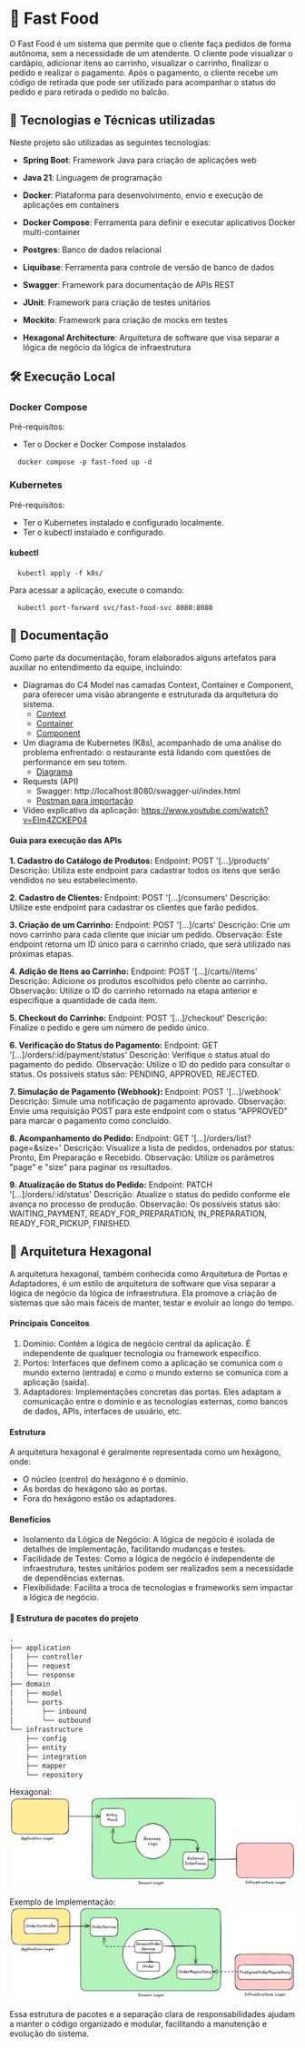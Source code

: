# 🍔 Fast Food  

O Fast Food é um sistema que permite que o cliente faça pedidos de forma autônoma, sem a necessidade de um atendente. O cliente pode visualizar o cardápio, adicionar itens ao carrinho, visualizar o carrinho, finalizar o pedido e realizar o pagamento. Após o pagamento, o cliente recebe um código de retirada que pode ser utilizado para acompanhar o status do pedido e para retirada o pedido no balcão.

## 🍟 Tecnologias e Técnicas utilizadas

Neste projeto são utilizadas as seguintes tecnologias:

- **Spring Boot**: Framework Java para criação de aplicações web


- **Java 21**: Linguagem de programação


- **Docker**: Plataforma para desenvolvimento, envio e execução de aplicações em containers


- **Docker Compose**: Ferramenta para definir e executar aplicativos Docker multi-container


- **Postgres**: Banco de dados relacional


- **Liquibase**: Ferramenta para controle de versão de banco de dados


- **Swagger**: Framework para documentação de APIs REST


- **JUnit**: Framework para criação de testes unitários


- **Mockito**: Framework para criação de mocks em testes


- **Hexagonal Architecture**: Arquitetura de software que visa separar a lógica de negócio da lógica de infraestrutura

## 🛠️ Execução Local

### Docker Compose

Pré-requisitos:
- Ter o Docker e Docker Compose instalados

```shell
  docker compose -p fast-food up -d
```

### Kubernetes

Pré-requisitos: 
- Ter o Kubernetes instalado e configurado localmente.
- Ter o kubectl instalado e configurado.

#### kubectl

```shell
  kubectl apply -f k8s/
```

Para acessar a aplicação, execute o comando:

```shell
  kubectl port-forward svc/fast-food-svc 8080:8080
```

## 📖 Documentação

Como parte da documentação, foram elaborados alguns artefatos para auxiliar no entendimento da equipe, incluindo:
- Diagramas do C4 Model nas camadas Context, Container e Component, para oferecer uma visão abrangente e estruturada da arquitetura do sistema.
  - [Context](/docs/c4-model/systemcontext.png)
  - [Container](/docs/c4-model/container.png)
  - [Component](/docs/c4-model/component.png)
- Um diagrama de Kubernetes (K8s), acompanhado de uma análise do problema enfrentado: o restaurante está lidando com questões de performance em seu totem.
  - [Diagrama](/docs/k8s/sk8.png)
- Requests (API)
  - Swagger: http://localhost:8080/swagger-ui/index.html
  - [Postman para importação](FIAP-request.postman_collection.json)
- Video explicativo da aplicação: https://www.youtube.com/watch?v=EIm4ZCKEP04

#### Guia para execução das APIs
**1. Cadastro do Catálogo de Produtos:**
Endpoint: POST '[...]/products'
Descrição: Utiliza este endpoint para cadastrar todos os itens que serão vendidos no seu estabelecimento.

**2. Cadastro de Clientes:**
Endpoint: POST '[...]/consumers'
Descrição: Utilize este endpoint para cadastrar os clientes que farão pedidos.

**3. Criação de um Carrinho:**
Endpoint: POST '[...]/carts'
Descrição: Crie um novo carrinho para cada cliente que iniciar um pedido.
Observação: Este endpoint retorna um ID único para o carrinho criado, que será utilizado nas próximas etapas.

**4. Adição de Itens ao Carrinho:**
Endpoint: POST '[...]/carts/<cartId>/items'
Descrição: Adicione os produtos escolhidos pelo cliente ao carrinho.
Observação: Utilize o ID do carrinho retornado na etapa anterior e especifique a quantidade de cada item.

**5. Checkout do Carrinho:**
Endpoint: POST '[...]/checkout'
Descrição: Finalize o pedido e gere um número de pedido único.

**6. Verificação do Status do Pagamento:**
Endpoint: GET '[...]/orders/:id/payment/status'
Descrição: Verifique o status atual do pagamento do pedido.
Observação: Utilize o ID do pedido para consultar o status. Os possíveis status são: PENDING, APPROVED, REJECTED.

**7. Simulação de Pagamento (Webhook):**
Endpoint: POST '[...]/webhook'
Descrição: Simule uma notificação de pagamento aprovado.
Observação: Envie uma requisição POST para este endpoint com o status "APPROVED" para marcar o pagamento como concluído.

**8. Acompanhamento do Pedido:**
Endpoint: GET '[...]/orders/list?page=&size='
Descrição: Visualize a lista de pedidos, ordenados por status: Pronto, Em Preparação e Recebido.
Observação: Utilize os parâmetros "page" e "size" para paginar os resultados.

**9. Atualização do Status do Pedido:**
Endpoint: PATCH '[...]/orders/:id/status'
Descrição: Atualize o status do pedido conforme ele avança no processo de produção.
Observação: Os possíveis status são: WAITING_PAYMENT, READY_FOR_PREPARATION, IN_PREPARATION, READY_FOR_PICKUP, FINISHED.

## 🍨 Arquitetura Hexagonal

A arquitetura hexagonal, também conhecida como Arquitetura de Portas e Adaptadores, é um estilo de arquitetura de software que visa separar a lógica de negócio da lógica de infraestrutura. Ela promove a criação de sistemas que são mais fáceis de manter, testar e evoluir ao longo do tempo.  

#### Principais Conceitos

1. Domínio: Contém a lógica de negócio central da aplicação. É independente de qualquer tecnologia ou framework específico.
2. Portos: Interfaces que definem como a aplicação se comunica com o mundo externo (entrada) e como o mundo externo se comunica com a aplicação (saída).
3. Adaptadores: Implementações concretas das portas. Eles adaptam a comunicação entre o domínio e as tecnologias externas, como bancos de dados, APIs, interfaces de usuário, etc.

#### Estrutura

A arquitetura hexagonal é geralmente representada como um hexágono, onde:

* O núcleo (centro) do hexágono é o domínio.
* As bordas do hexágono são as portas.
* Fora do hexágono estão os adaptadores.

#### Benefícios

* Isolamento da Lógica de Negócio: A lógica de negócio é isolada de detalhes de implementação, facilitando mudanças e testes.
* Facilidade de Testes: Como a lógica de negócio é independente de infraestrutura, testes unitários podem ser realizados sem a necessidade de dependências externas.
* Flexibilidade: Facilita a troca de tecnologias e frameworks sem impactar a lógica de negócio.



#### 📂 Estrutura de pacotes do projeto

```
.
├── application
│   ├── controller
│   ├── request
│   └── response
├── domain
│   ├── model
│   └── ports
│       ├── inbound
│       └── outbound
└── infrastructure
    ├── config
    ├── entity
    ├── integration
    ├── mapper
    └── repository

```


Hexagonal:<img src="./docs/Hexagonal.png" alt="Hexagonal"></img>


Exemplo de Implementação:<img src="./docs/Hexagonal-impl.png" alt="Hexagonal Impl"></img>

Essa estrutura de pacotes e a separação clara de responsabilidades ajudam a manter o código organizado e modular, facilitando a manutenção e evolução do sistema.





